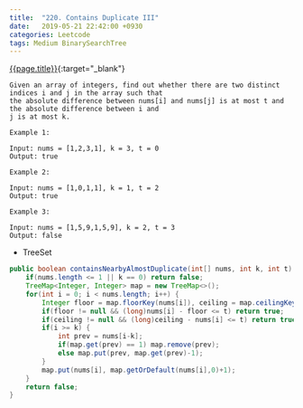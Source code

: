 ```yaml
---
title:  "220. Contains Duplicate III"
date:   2019-05-21 22:42:00 +0930
categories: Leetcode
tags: Medium BinarySearchTree
---
```


[{{page.title}}](https://leetcode.com/problems/contains-duplicate-iii/){:target="_blank"}

    Given an array of integers, find out whether there are two distinct indices i and j in the array such that
    the absolute difference between nums[i] and nums[j] is at most t and the absolute difference between i and
    j is at most k.

    Example 1:

    Input: nums = [1,2,3,1], k = 3, t = 0
    Output: true

    Example 2:

    Input: nums = [1,0,1,1], k = 1, t = 2
    Output: true

    Example 3:

    Input: nums = [1,5,9,1,5,9], k = 2, t = 3
    Output: false

* TreeSet

```java
public boolean containsNearbyAlmostDuplicate(int[] nums, int k, int t) {
    if(nums.length <= 1 || k == 0) return false;
    TreeMap<Integer, Integer> map = new TreeMap<>();
    for(int i = 0; i < nums.length; i++) {
        Integer floor = map.floorKey(nums[i]), ceiling = map.ceilingKey(nums[i]);
        if(floor != null && (long)nums[i] - floor <= t) return true;
        if(ceiling != null && (long)ceiling - nums[i] <= t) return true;
        if(i >= k) {
            int prev = nums[i-k];
            if(map.get(prev) == 1) map.remove(prev);
            else map.put(prev, map.get(prev)-1);
        }
        map.put(nums[i], map.getOrDefault(nums[i],0)+1);
    }
    return false;
}
```
